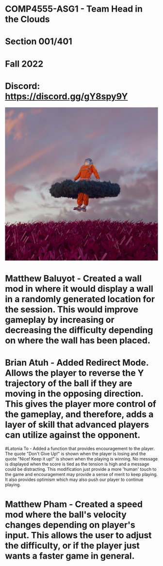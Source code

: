 # COMP4555-ASG1 - Team Head in the Clouds
# Section 001/401
# Fall 2022
# Discord: https://discord.gg/gY8spy9Y

![My Image](group_image.jpg)

# Matthew Baluyot - Created a wall mod in where it would display a wall in a randomly generated location for the session. This would improve gameplay by increasing or decreasing the difficulty depending on where the wall has been placed.

# Brian Atuh - Added Redirect Mode. Allows the player to reverse the Y trajectory of the ball if they are moving in the opposing direction. This gives the player more control of the gameplay, and therefore, adds a layer of skill that advanced players can utilize against the opponent. 

#Latonia To - Added a function that provides encouragement to the player. The quote "Don't Give Up!" is shown when the player is losing and the quote "Nice! Keep it up!" is shown when the playing is winning. No message is displayed when the score is tied as the tension is high and a message could be distracting. This modification just provide a more 'human' touch to the game and encouragement may provide a sense of merit to keep playing. It also provides optimism which may also push our player to continue playing.


# Matthew Pham - Created a speed mod where the ball's velocity changes depending on player's input. This allows the user to adjust the difficulty, or if the player just wants a faster game in general. 